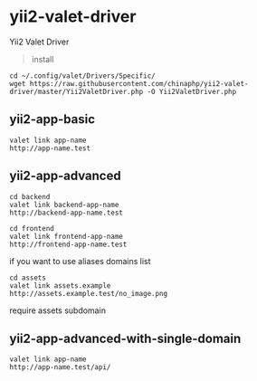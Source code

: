 # yii2-valet-driver
Yii2 Valet Driver

> install

```
cd ~/.config/valet/Drivers/Specific/
wget https://raw.githubusercontent.com/chinaphp/yii2-valet-driver/master/Yii2ValetDriver.php -O Yii2ValetDriver.php
```

## yii2-app-basic

```
valet link app-name
http://app-name.test
```

## yii2-app-advanced

```
cd backend
valet link backend-app-name
http://backend-app-name.test

cd frontend
valet link frontend-app-name
http://frontend-app-name.test
```
if you want to use aliases domains list

```
cd assets
valet link assets.example
http://assets.example.test/no_image.png
```

require assets subdomain

## yii2-app-advanced-with-single-domain



```
valet link app-name
http://app-name.test/api/

```

